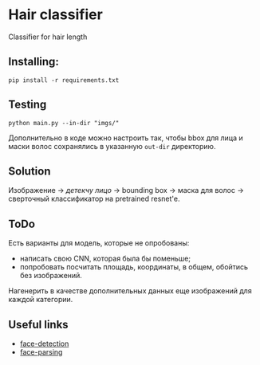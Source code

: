 # Hair classifier
Classifier for hair length

## Installing:
```
pip install -r requirements.txt
```

## Testing
```
python main.py --in-dir "imgs/"
```
Дополнительно в коде можно настроить так, чтобы bbox для лица и маски волос сохранялись в указанную `out-dir` директорию.

## Solution

Изображение -> *детекчу лицо* -> bounding box -> маска для волос -> сверточный классификатор на pretrained resnet'e.

## ToDo

Есть варианты для модель, которые не опробованы:
- написать свою CNN, которая была бы поменьше;
- попробовать посчитать площадь, координаты, в общем, обойтись без изображений.

Нагенерить в качестве дополнительных данных еще изображений для каждой категории.

## Useful links

- [face-detection](https://github.com/Tencent/FaceDetection-DSFD)
- [face-parsing](https://github.com/zllrunning/face-parsing.PyTorch)
